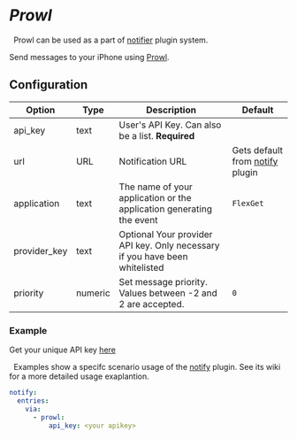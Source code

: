 # *Prowl*
<div class="alert alert-success" role="info">
  
  <span class="glyphicon glyphicon glyphicon-cog"></span>
  &nbsp; Prowl can be used as a part of [notifier](/Plugins/Notifiers) plugin system.
</div>

Send messages to your iPhone using [Prowl](http://prowlapp.com).
## Configuration

| Option |Type|  Description | Default |
| --- | ---| --- |---|
|api_key|text|User's API Key. Can also be a list. **Required**
|url|URL|Notification URL | Gets default from [notify](/Plugins/Notifiers/notify) plugin
|application|text|The name of your application or the application generating the event|`FlexGet`
|provider_key|text|Optional	Your provider API key. Only necessary if you have been whitelisted
|priority|numeric| Set message priority. Values between -2 and 2 are accepted.| `0`|

### Example
Get your unique API key [here](/https://prowlapp.com/api_settings.php)

<div class="alert alert-warning" role="info">
  
  <span class="glyphicon glyphicon glyphicon-cog"></span>
  &nbsp; Examples show a specifc scenario usage of the [notify](/Plugins/notify) plugin. See its wiki for a more detailed usage exaplantion.
</div>

```yaml
notify:
  entries:
    via:
      - prowl:
          api_key: <your apikey>
```
